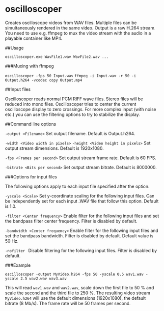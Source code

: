 # oscilloscoper

Creates oscilloscope videos from WAV files. Multiple files can be simultaneously rendered in the same video. Output is a raw H.264 stream. You need to use e.g. ffmpeg to mux the video stream with the audio in a playable container like MP4.

##Usage

```oscilloscoper.exe WavFile1.wav WavFile2.wav ...```

###Muxing with ffmpeg

```oscilloscoper -fps 50 Input.wav```
```ffmpeg -i Input.wav -r 50 -i Output.h264 -vcodec copy Output.mp4```

##Input files

Oscilloscoper reads normal PCM RIFF wave files. Stereo files will be reduced into mono files. Oscilloscoper tries to center the current oscilloscope display to zero crossings. For more complex input (with noise etc.) you can use the filtering options to try to stabilize the display.

##Command line options

```-output <Filename>```
Set output filename. Default is Output.h264.

```-width <Video width in pixels>```
```-height <Video height in pixels>```
Set output stream dimensions. Default is 1920x1080.

```-fps <Frames per second>```
Set output stream frame rate. Default is 60 FPS.

```-bitrate <Bits per second>```
Set output stream bitrate. Default is 8000000.

###Options for input files

The following options apply to each input file specified after the option.

```-yscale <Scale>```
Set y-coordinate scaling for the following input files. Can be independently set for each input .WAV file that follow this option. Default is 1.0.

```-filter <Center frequency>```
Enable filter for the following input files and set the bandpass filter center frequency. Filter is disabled by default.

```-bandwidth <Center frequency>```
Enable filter for the following input files and set the bandpass bandwidth. Filter is disabled by default. Default value is 50 Hz.

```-nofilter ```
Disable filtering for the following input files. Filter is disabled by default.

###Example

```oscilloscoper -output MyVideo.h264 -fps 50 -yscale 0.5 wav1.wav -yscale 2.5 wav2.wav wav3.wav```

This will read ```wav1.wav``` and ```wav2.wav```, scale down the first file to 50 % and scale the second and the third file to 250 %. The resulting video stream ```MyVideo.h264``` will use the default dimensions (1920x1080), the default bitrate (8 Mb/s). The frame rate will be 50 frames per second.
